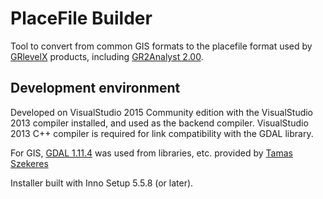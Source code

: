 # PlaceFile Builder
Tool to convert from common GIS formats to the placefile format used by 
[GRlevelX](http://www.grlevelx.com) products, including 
[GR2Analyst 2.00](http://www.grlevelx.com/gr2analyst_2/).

## Development environment
Developed on VisualStudio 2015 Community edition with the VisualStudio 2013 
compiler installed, and used as the backend compiler. VisualStudio 2013 C++
compiler is required for link compatibility with the GDAL library.

For GIS, [GDAL 1.11.4](http://www.gisinternals.com/query.html?content=filelist&file=release-1800-x64-gdal-1-11-4-mapserver-6-4-3.zip) 
was used from libraries, etc. provided by [Tamas Szekeres](http://www.gisinternals.com/myprofile.html)

Installer built with Inno Setup 5.5.8 (or later).

